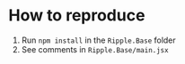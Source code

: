 # How to reproduce

1. Run `npm install` in the `Ripple.Base` folder
2. See comments in `Ripple.Base/main.jsx`
